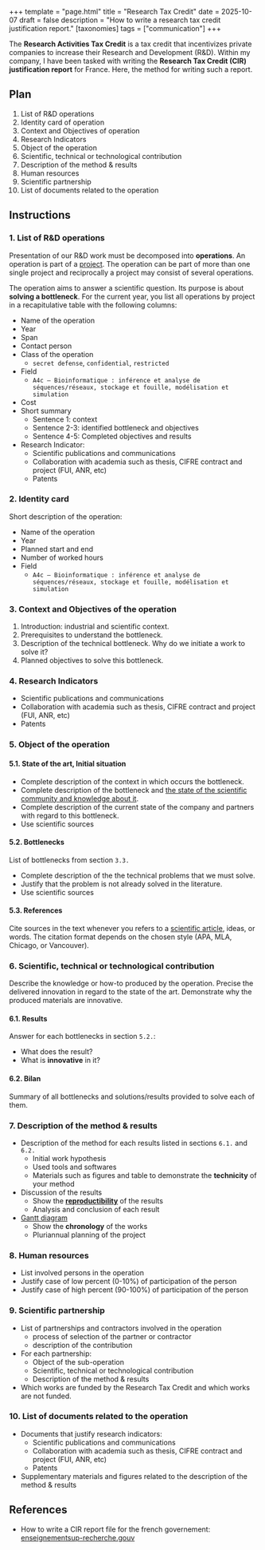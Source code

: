 +++
template = "page.html"
title = "Research Tax Credit"
date =  2025-10-07
draft = false
description = "How to write a research tax credit justification report."
[taxonomies]
tags = ["communication"]
+++


The **Research Activities Tax Credit** is a tax credit that incentivizes private companies to increase their Research and Development (R&D).  Within my company, I have been tasked with writing the **Research Tax Credit (CIR) justification report** for France. Here, the method for writing such a report.
<!-- more -->

## Plan

1. List of R&D operations
2. Identity card of operation
3. Context and Objectives of operation
4. Research Indicators
5. Object of the operation
6. Scientific, technical or technological contribution
7. Description of the method & results
8. Human resources
9. Scientific partnership
10. List of documents related to the operation

## Instructions

### 1. List of R&D operations

Presentation of our R&D work must be decomposed into **operations**. An operation is part of a [project](/articles/project-report). The operation can be part of more than one single project and reciprocally a project may consist of several operations.

The operation aims to answer a scientific question. Its purpose is about **solving a bottleneck**. For the current year, you list all operations by project in a recapitulative table with the following columns:
* Name of the operation
* Year
* Span
* Contact person
* Class of the operation
  * `secret defense`, `confidential`, `restricted`
* Field
  * `A4c – Bioinformatique : inférence et analyse de séquences/réseaux, stockage et fouille, modélisation et simulation`
* Cost
* Short summary
  * Sentence 1: context
  * Sentence 2-3: identified bottleneck and objectives
  * Sentence 4-5: Completed objectives and results
* Research Indicator:
  * Scientific publications and communications
  * Collaboration with academia such as thesis, CIFRE contract and project (FUI, ANR, etc)
  * Patents

### 2. Identity card

Short description of the operation:
* Name of the operation
* Year
* Planned start and end
* Number of worked hours
* Field
  * `A4c – Bioinformatique : inférence et analyse de séquences/réseaux, stockage et fouille, modélisation et simulation`


### 3. Context and Objectives of the operation

1. Introduction: industrial and scientific context.
2. Prerequisites to understand the bottleneck.
3. Description of the technical bottleneck. Why do we initiate a work to solve it?
4. Planned objectives to solve this bottleneck.


### 4. Research Indicators

* Scientific publications and communications
* Collaboration with academia such as thesis, CIFRE contract and project (FUI, ANR, etc)
* Patents

### 5. Object of the operation

#### 5.1. State of the art, Initial situation

* Complete description of the context in which occurs the bottleneck.
* Complete description of the bottleneck and [the state of the scientific community and knowledge about it](/articles/state-of-the-art).
* Complete description of the current state of the company and partners with regard to this bottleneck.
* Use scientific sources

#### 5.2. Bottlenecks

List of bottlenecks from section `3.3.`
* Complete description of the the technical problems that we must solve.
* Justify that the problem is not already solved in the literature.
* Use scientific sources

#### 5.3. References

Cite sources in the text whenever you refers to a [scientific article](/articles/scientific-article), ideas, or words. The citation format depends on the chosen style (APA, MLA, Chicago, or Vancouver).


### 6. Scientific, technical or technological contribution

Describe the knowledge or how-to produced by the operation. Precise the delivered innovation in regard to the state of the art. Demonstrate why the produced materials are innovative.

#### 6.1. Results

Answer for each bottlenecks in section `5.2.`:
* What does the result?
* What is **innovative** in it?

#### 6.2. Bilan

Summary of all bottlenecks and solutions/results provided to solve each of them.

### 7. Description of the method & results

* Description of the method for each results listed in sections `6.1.` and `6.2.`
  * Initial work hypothesis
  * Used tools and softwares
  * Materials such as figures and table to demonstrate the **technicity** of your method
* Discussion of the results
  * Show the [**reproductibility**](/articles/virtual-environment-reproducibility/) of the results
  * Analysis and conclusion of each result
* [Gantt diagram](http://127.0.0.1:1111/articles/gantt-chart-excel-for-project-management/)
  * Show the **chronology** of the works
  * Pluriannual planning of the project

### 8. Human resources

* List involved persons in the operation
* Justify case of low percent (0-10%) of participation of the person
* Justify case of high percent (90-100%) of participation of the person

### 9. Scientific partnership

* List of partnerships and contractors involved in the operation
  * process of selection of the partner or contractor
  * description of the contribution
* For each partnership:
  * Object of the sub-operation
  * Scientific, technical or technological contribution
  * Description of the method & results
* Which works are funded by the Research Tax Credit and which works are not funded.


### 10. List of documents related to the operation

* Documents that justify research indicators:
  * Scientific publications and communications
  * Collaboration with academia such as thesis, CIFRE contract and project (FUI, ANR, etc)
  * Patents
* Supplementary materials and figures related to the description of the method & results

## References

* How to write a CIR report file for the french governement: [enseignementsup-recherche.gouv](https://www.enseignementsup-recherche.gouv.fr/sites/default/files/2024-07/document-d-aide-pour-l-laboration-du-dossier-justificatif-des-travaux-de-r-d-33773.pdf)